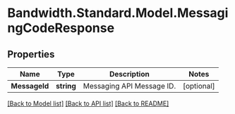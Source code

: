 # Bandwidth.Standard.Model.MessagingCodeResponse

## Properties

Name | Type | Description | Notes
------------ | ------------- | ------------- | -------------
**MessageId** | **string** | Messaging API Message ID. | [optional] 

[[Back to Model list]](../README.md#documentation-for-models) [[Back to API list]](../README.md#documentation-for-api-endpoints) [[Back to README]](../README.md)

